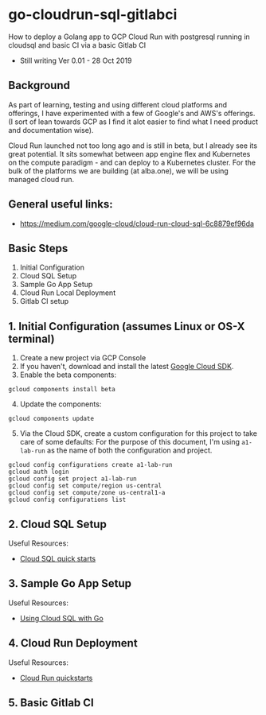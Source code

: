 # go-cloudrun-sql-gitlabci
How to deploy a Golang app to GCP Cloud Run with postgresql running in cloudsql and basic CI via a basic Gitlab CI

- Still writing Ver 0.01 - 28 Oct 2019

## Background
As part of learning, testing and using different cloud platforms and offerings, I have experimented with a few of Google's and AWS's offerings. (I sort of lean towards GCP as I find it alot easier to find what I need product and documentation wise). 

Cloud Run launched not too long ago and is still in beta, but I already see its great potential. It sits somewhat between app engine flex and Kubernetes on the compute paradigm - and can deploy to a Kubernetes cluster. For the bulk of the platforms we are building (at alba.one), we will be using managed cloud run.

## General useful links:
- https://medium.com/google-cloud/cloud-run-cloud-sql-6c8879ef96da

## Basic Steps
1. Initial Configuration
2. Cloud SQL Setup
3. Sample Go App Setup
4. Cloud Run Local Deployment
5. Gitlab CI setup


## 1. Initial Configuration (assumes Linux or OS-X terminal)
1) Create a new project via GCP Console
2) If you haven't, download and install the latest [Google Cloud SDK](https://cloud.google.com/sdk/docs/).
3) Enable the beta components:
```
gcloud components install beta
```
4) Update the components:
```
gcloud components update
```
5) Via the Cloud SDK, create a custom configuration for this project to take care of some defaults:
For the purpose of this document, I'm using ``a1-lab-run`` as the name of both the configuration and project. 

```
gcloud config configurations create a1-lab-run
gcloud auth login 
gcloud config set project a1-lab-run
gcloud config set compute/region us-central
gcloud config set compute/zone us-central1-a
gcloud config configurations list
```

## 2. Cloud SQL Setup
Useful Resources:
- [Cloud SQL quick starts](https://cloud.google.com/sql/docs/postgres/quickstarts)

## 3. Sample Go App Setup 
Useful Resources:
- [Using Cloud SQL with Go](https://cloud.google.com/go/getting-started/using-cloud-sql)

## 4. Cloud Run Deployment
Useful Resources:
- [Cloud Run quickstarts](https://cloud.google.com/run/docs/quickstarts?hl=en_GB&_ga=2.100862087.-704505203.1547643049)

## 5. Basic Gitlab CI
